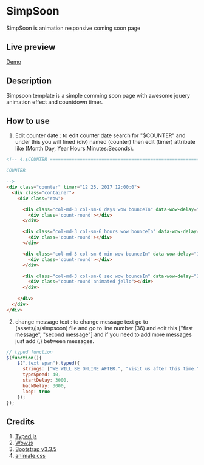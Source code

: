 # SimpSoon
SimpSoon is animation responsive coming soon page

## Live preview
[Demo](http://demo.eadhassan.com/simpsoon)

## Description
Simpsoon template is a simple comming soon page with awesome jquery animation effect and countdown timer.

## How to use
1.  Edit counter date : to edit counter date search for "$COUNTER"
    and under this you will fined (div) named (counter)
    then edit (timer) attribute like (Month Day, Year Hours:Minutes:Seconds).
```html
<!-- 4.$COUNTER ====================================================================

COUNTER

-->
<div class="counter" timer="12 25, 2017 12:00:0">
  <div class="container">
    <div class="row">

      <div class="col-md-3 col-sm-6 days wow bounceIn" data-wow-delay="1.3s">
        <div class='count-round'></div>
      </div>

      <div class="col-md-3 col-sm-6 hours wow bounceIn" data-wow-delay="1.6s">
        <div class='count-round'></div>
      </div>

      <div class="col-md-3 col-sm-6 min wow bounceIn" data-wow-delay="1.9s">
        <div class='count-round'></div>
      </div>

      <div class="col-md-3 col-sm-6 sec wow bounceIn" data-wow-delay="2.1s">
        <div class="count-round animated jello"></div>
      </div>
      
    </div>
  </div>
</div>
```

2.  change message text : to change message text go to (assets/js/simpsoon) file
    and go to line number (36) and edit this ["first message", "second message"]
    and if you need to add more messages just add (,) between messages.
```javascript
// typed function
$(function(){
    $(".text span").typed({
      strings: ["WE WILL BE ONLINE AFTER.", "Visit us after this time."],
      typeSpeed: 40,
      startDelay: 3000,
      backDelay: 3000,
      loop: true
    });
});
```

## Credits
1. [Typed.js](http://www.mattboldt.com/demos/typed-js/)
2. [Wow.js](http://mynameismatthieu.com/WOW/)
3. [Bootstrap v3.3.5](http://getbootstrap.com)
4. [animate.css](https://daneden.github.io/animate.css/)
